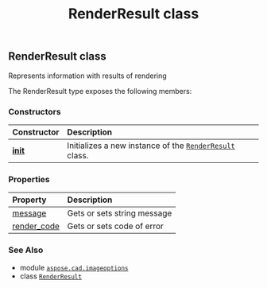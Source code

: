 ﻿---
title: RenderResult class
second_title: Aspose.CAD for Python via .NET API References
description: 
type: docs
weight: 340
url: /python-net/aspose.cad.imageoptions/renderresult/
is_root: false
---

## RenderResult class

Represents information with results of rendering



The RenderResult type exposes the following members:

### Constructors
| Constructor | Description |
| :- | :- |
| [__init__](/cad/python-net/aspose.cad.imageoptions/renderresult/__init__/#str-aspose.cad.imageoptions.RenderErrorCode) | Initializes a new instance of the [`RenderResult`](/cad/python-net/aspose.cad.imageoptions/renderresult) class. |


### Properties
| Property | Description |
| :- | :- |
| [message](/cad/python-net/aspose.cad.imageoptions/renderresult/message) | Gets or sets string message |
| [render_code](/cad/python-net/aspose.cad.imageoptions/renderresult/render_code) | Gets or sets code of error |



### See Also
* module [`aspose.cad.imageoptions`](..)
* class [`RenderResult`](/cad/python-net/aspose.cad.imageoptions/renderresult)
